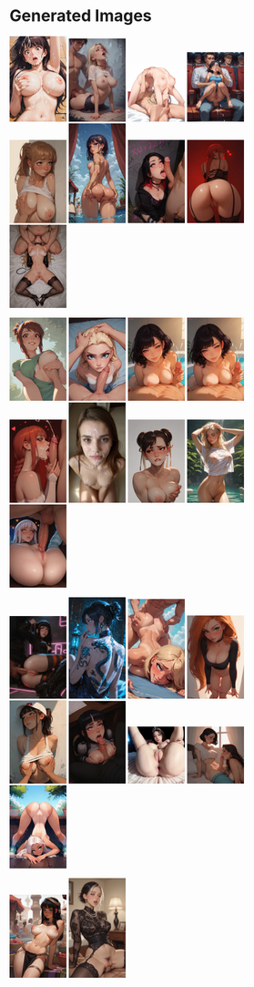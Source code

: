 # Generated Images



<img src="2025_10_20_01_thumb.webp" width="100"/> <img src="2025_10_20_02_thumb.webp" width="100"/> <img src="2025_10_20_03_thumb.webp" width="100"/> <img src="2025_10_20_04_thumb.webp" width="100"/> <img src="2025_10_20_05_thumb.webp" width="100"/> <img src="2025_10_20_06_thumb.webp" width="100"/> <img src="2025_10_20_07_thumb.webp" width="100"/> <img src="2025_10_20_08_thumb.webp" width="100"/> <img src="2025_10_20_09_thumb.webp" width="100"/>

<img src="2025_10_20_10_thumb.webp" width="100"/> <img src="2025_10_20_11_thumb.webp" width="100"/> <img src="2025_10_20_12_thumb.webp" width="100"/> <img src="2025_10_20_13_thumb.webp" width="100"/> <img src="2025_10_20_14_thumb.webp" width="100"/> <img src="2025_10_20_15_thumb.webp" width="100"/> <img src="2025_10_20_16_thumb.webp" width="100"/> <img src="2025_10_20_17_thumb.webp" width="100"/> <img src="2025_10_20_18_thumb.webp" width="100"/>

<img src="2025_10_20_19_thumb.webp" width="100"/> <img src="2025_10_20_20_thumb.webp" width="100"/> <img src="2025_10_20_21_thumb.webp" width="100"/> <img src="2025_10_20_22_thumb.webp" width="100"/> <img src="2025_10_20_23_thumb.webp" width="100"/> <img src="2025_10_20_24_thumb.webp" width="100"/> <img src="2025_10_20_25_thumb.webp" width="100"/> <img src="2025_10_20_26_thumb.webp" width="100"/> <img src="2025_10_20_27_thumb.webp" width="100"/>

<img src="2025_10_20_28_thumb.webp" width="100"/> <img src="2025_10_20_29_thumb.webp" width="100"/>